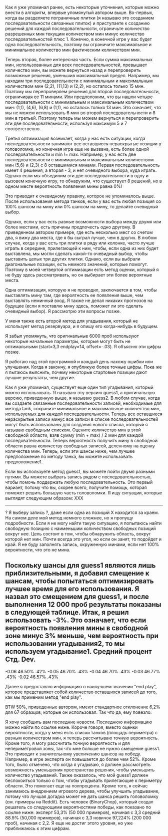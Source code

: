 Как я уже упоминал ранее, есть некоторые уточнения, которые можно внести в алгоритм, впервые упомянутый автором выше. Во-первых, когда вы разделяете пограничные плитки (я называю это созданием последовательности связанных плиток) и приступаете к созданию решений для каждой последовательности, ограничьте количество разрешенных мин текущим количеством мин минус количество последовательностей плюс 1. Конечно, в конечной игре у вас будет одна последовательность, поэтому вы ограничите максимальное и минимальное количество мин фактическим количеством мин.

Теперь вторая, более интересная часть. Если сумма максимальных мин, использованных для всех последовательностей, превышает количество мин, вы можете вернуться назад и перепроверить возможные решения, уменьшив максимальный предел. Например, мы находим три последовательности с минимальным и максимальным количеством мин (2,2), (11,13) и (2,2), но осталось только 15 мин. Поэтому мы перепроверяем решения для второй последовательности, ограничивая ее 11 минами. Или предположим, что вы нашли четыре последовательности с минимальным и максимальным количеством мин: (1,1), (4,6), (6,8) и (1,1), но осталось только 13 мин. Это означает, что мы не можем использовать 6 мин во второй последовательности и 8 мин в третьей. Поэтому теперь мы можем вернуться и перепроверить эти две последовательности, используя максимум 5 и 7 соответственно.

Третья оптимизация возникает, когда у нас есть ситуации, когда последовательности занимают все оставшиеся нераскрытые позиции в головоломке, но конечная игра еще не вызвана, есть более одной последовательности и min != max. Например, у нас есть две последовательности с минимальным и максимальным количеством мин (5,6) и (2,3) с 8 оставшимися минами. Первая последовательность имеет 4 решения, а вторая - 3, и нет очевидного выбора, куда играть. Однако если мы объединим эти две последовательности в одну и вызовем конечную игру, то обнаружим, что существует 8 решений, но в одном месте вероятность появления мины равна 0%!

Это приводит к очевидному правилу, которое не упоминалось выше. После использования метода танков, если у вас есть любая позиция со 100% шансом на мину или 0% шансом на мину, то делайте очевидный выбор.

Однако, если у вас есть равные возможности выбора между двумя или более местами, есть причины предпочесть одно другому. В приведенном автором примере, где есть несколько мест со счетом два, я вижу два места, где я бы сыграл лучше, чем в других. В любом случае, когда у вас есть три плитки в ряду или колонке, часто лучше играть в середине, прилегающей к ним, чтобы, если одна из них будет выставлена, мы могли сделать какой-то очевидный выбор, чтобы выставить целых три других плитки. Однако, если вы выбрали диагональные позиции, есть немного значений, которые помогут. Поэтому в моей четвертой оптимизации есть метод оценки, который я не буду здесь рассматривать, но он выбирает эти более вероятные места.

Одна оптимизация, которую я не проводил, заключается в том, чтобы выставлять мину там, где вероятность ее появления выше, чем выставлять неминный вход. Я также не делал никаких прогнозов на будущее (если я поставлю мину здесь, поможет ли это сделать очевидный выбор). Я рассмотрю эти вопросы позже.

У меня также есть второй метод для угадывания, который не использует метод резервуара, и я опишу его когда-нибудь в будущем.

Я забыл упомянуть, что оригинальные 6000 проб используют некоторые начальные параметры, которые могут быть не оптимальными (start=3,3 endplay=14, offset=-.03). Я объясню эти цифры позже.

Я работаю над этой программой и каждый день нахожу ошибки или улучшения. Когда я закончу, я опубликую более точные цифры. Пока же я пытаюсь выяснить, почему некоторые стартовые позиции дают лучшие результаты, чем другие.


Как я уже упоминал, существует еще один тип угадывания, который можно использовать. Я называю эту версию guess1, а оригинальную версию, приведенную выше, я называю guess2. В любом случае, когда вы создаете связанные последовательности записей, необходимые для метода tank, сохраните минимальное и максимальное количество мин, используемых для каждой последовательности. Теперь все оставшиеся нераскрытые записи минус все записи в списке последовательностей могут быть использованы для создания нового списка, который я называю свободным списком. Оцените количество мин в этой свободной области, взяв сумму (min + max) / 2 мин для каждой последовательности. Теперь вероятность получить мину в свободной области равна количеству свободных записей, деленному на оценку количества мин. Теперь, если эти шансы ниже, чем лучшее предположение по методу танка, вы можете использовать предположение1.

Если вы используете метод guess1, вы можете пойти двумя разными путями. Вы можете выбрать запись рядом с последовательностью, чтобы помочь поддержать любую последовательность. Это первый вариант, потому что вы, скорее всего, получите помощь, которая поможет решить большую часть головоломки. Я ищу ситуации, которые выглядят следующим образом:
XXX
- - -
?
Я выберу запись ?, даже если одна из позиций X находится за краем. На самом деле мой метод немного сложнее, но я пропущу подробности. Если я не могу найти такую ситуацию, я попытаюсь найти свободную позицию с наименьшим количеством свободных позиций вокруг нее. Цель состоит в том, чтобы обнаружить область, вокруг которой нет мин. Почти всегда это угол, но если он занят, то подойдет и край. Я не буду заполнять запись, окруженную минами, если нет 100% вероятности, что это не мина.

Поскольку шансы для guess1 являются лишь приблизительными, я добавил смещение к шансам, чтобы попытаться оптимизировать лучшее время для его использования. Я назвал это смещением для guess1, и после выполнения 12 000 проб результаты показаны в следующей таблице. Итак, я решил использовать -3%. Это означает, что если вероятность появления мины в свободной зоне минус 3% меньше, чем вероятность при использовании угадывания2, то мы используем угадывание1.
Средний процент Стд. Dev.
------------
-0.06 46.50% .42%
-0.05 46.70% .43%
-0.04 46.70% .43%
-0.03 46.77% .43%
-0.02 46.57% .43%

Далее я предоставлю информацию о наилучшем значении "end play", которое представляет собой количество оставшихся записей до того, как мы применим метод "end play".

BTW 50%, приведенные автором, имеют стандартное отклонение 6,2% для 67 образцов, которые он использовал. Так что да, ему повезло.

Я хочу сообщить вам последние новости. Последнюю информацию можно найти по ссылке ниже. Короче говоря, вместо оценки вероятности, когда у меня есть списки танков (площадь периметра) с разным количеством мин, я теперь рассчитываю точную вероятность. Кроме того, я могу рассчитать точную вероятность и для непериметровой зоны, так что мне больше не нужно смещение guess1. Это приводит к значительному увеличению шансов на победу. Например, в игре эксперта он повышается до более чем 52%. Кроме того, было отмечено, что когда я угадываю, я должен рассмотреть возможность уменьшения пространства решения, чтобы уменьшить количество угадываний. Также оказалось, что мой guess1 должен беспокоиться только о том, чтобы угадывать прилегающие к периметру области. Это помогает еще на полпроцента. Кроме того, я сейчас занимаюсь внедрением игрового дерева, чтобы улучшить угадывание, потому что лучшая догадка может не дать шанса решить головоломку (см. примеры на Reddit). Есть человек (BinaryChop), который создал решатель со следующими вероятностями победы, как показано по ссылке ниже:
эксперт 53,3% (50 000 примеров), начиная с 3,3
средний 88.9% (50,000 примеров), начиная с 3,3
новичок 97,224% (200 000 проб), начиная с 2,2.
Я еще не достиг этого уровня, но уже приближаюсь к этим цифрам.

